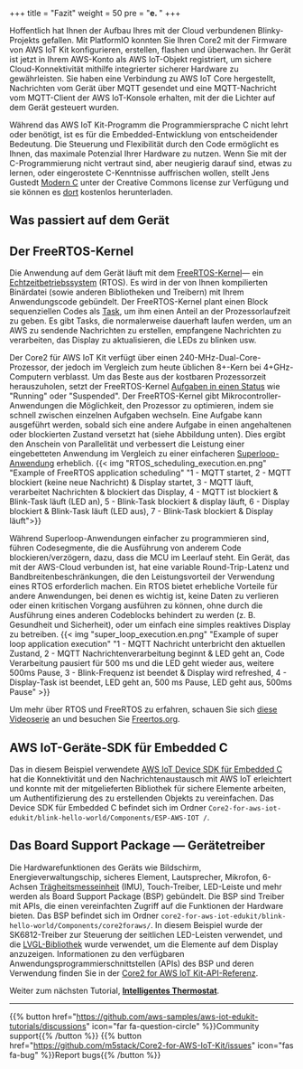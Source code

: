 +++
title = "Fazit"
weight = 50
pre = "<b>e. </b>"
+++

Hoffentlich hat Ihnen der Aufbau Ihres mit der Cloud verbundenen Blinky-Projekts gefallen. Mit PlatformIO konnten Sie Ihren Core2 mit der Firmware von AWS IoT Kit konfigurieren, erstellen, flashen und überwachen. Ihr Gerät ist jetzt in Ihrem AWS-Konto als AWS IoT-Objekt registriert, um sichere Cloud-Konnektivität mithilfe integrierter sicherer Hardware zu gewährleisten. Sie haben eine Verbindung zu AWS IoT Core hergestellt, Nachrichten vom Gerät über MQTT gesendet und eine MQTT-Nachricht vom MQTT-Client der AWS IoT-Konsole erhalten, mit der die Lichter auf dem Gerät gesteuert wurden.

Während das AWS IoT Kit-Programm die Programmiersprache C nicht lehrt oder benötigt, ist es für die Embedded-Entwicklung von entscheidender Bedeutung. Die Steuerung und Flexibilität durch den Code ermöglicht es Ihnen, das maximale Potenzial Ihrer Hardware zu nutzen. Wenn Sie mit der C-Programmierung nicht vertraut sind, aber neugierig darauf sind, etwas zu lernen, oder eingerostete C-Kenntnisse auffrischen wollen, stellt Jens Gustedt [Modern C](https://gustedt.gitlabpages.inria.fr/modern-c/) unter der Creative Commons license zur Verfügung und sie können es [dort](https://gustedt.gitlabpages.inria.fr/modern-c/#orge4fc44a) kostenlos herunterladen.

## Was passiert auf dem Gerät
## Der FreeRTOS-Kernel
Die Anwendung auf dem Gerät läuft mit dem [FreeRTOS-Kernel](https://www.freertos.org/)— ein [Echtzeitbetriebssystem](https://www.freertos.org/about-RTOS.html) (RTOS). Es wird in der von Ihnen kompilierten Binärdatei (sowie anderen Bibliotheken und Treibern) mit Ihrem Anwendungscode gebündelt. Der FreeRTOS-Kernel plant einen Block sequenziellen Codes als [Task](https://www.freertos.org/taskandcr.html), um ihm einen Anteil an der Prozessorlaufzeit zu geben. Es gibt Tasks, die normalerweise dauerhaft laufen werden, um an AWS zu sendende Nachrichten zu erstellen, empfangene Nachrichten zu verarbeiten, das Display zu aktualisieren, die LEDs zu blinken usw.

Der Core2 für AWS IoT Kit verfügt über einen 240-MHz-Dual-Core-Prozessor, der jedoch im Vergleich zum heute üblichen 8+-Kern bei 4+GHz-Computern verblasst. Um das Beste aus der kostbaren Prozessorzeit herauszuholen, setzt der FreeRTOS-Kernel [Aufgaben in einen Status](https://www.freertos.org/RTOS-task-states.html) wie "Running" oder "Suspended". Der FreeRTOS-Kernel gibt Mikrocontroller-Anwendungen die Möglichkeit, den Prozessor zu optimieren, indem sie schnell zwischen einzelnen Aufgaben wechseln. Eine Aufgabe kann ausgeführt werden, sobald sich eine andere Aufgabe in einen angehaltenen oder blockierten Zustand versetzt hat (siehe Abbildung unten). Dies ergibt den Anschein von Parallelität und verbessert die Leistung einer eingebetteten Anwendung im Vergleich zu einer einfacheren [Superloop-Anwendung](https://en.wikibooks.org/wiki/Embedded_Systems/Super_Loop_Architecture) erheblich.
{{< img "RTOS_scheduling_execution.en.png" "Example of FreeRTOS application scheduling" "1 - MQTT startet, 2 - MQTT blockiert (keine neue Nachricht) & Display startet, 3 - MQTT läuft, verarbeitet Nachrichten & blockiert das Display, 4 - MQTT ist blockiert & Blink-Task läuft (LED an), 5 - Blink-Task blockiert & display läuft, 6 - Display blockiert & Blink-Task läuft (LED aus), 7 - Blink-Task blockiert & Display läuft">}}

Während Superloop-Anwendungen einfacher zu programmieren sind, führen Codesegmente, die die Ausführung von anderem Code blockieren/verzögern, dazu, dass die MCU im Leerlauf steht. Ein Gerät, das mit der AWS-Cloud verbunden ist, hat eine variable Round-Trip-Latenz und Bandbreitenbeschränkungen, die den Leistungsvorteil der Verwendung eines RTOS erforderlich machen. Ein RTOS bietet erhebliche Vorteile für andere Anwendungen, bei denen es wichtig ist, keine Daten zu verlieren oder einen kritischen Vorgang ausführen zu können, ohne durch die Ausführung eines anderen Codeblocks behindert zu werden (z. B. Gesundheit und Sicherheit), oder um einfach eine simples reaktives Display zu betreiben.
{{< img "super_loop_execution.en.png" "Example of super loop application execution" "1 - MQTT Nachricht unterbricht den aktuellen Zustand, 2 - MQTT Nachrichtenverarbeitung beginnt & LED geht an, Code Verarbeitung pausiert für 500 ms und die LED geht wieder aus, weitere 500ms Pause, 3 - Blink-Frequenz ist beendet & Display wird refreshed, 4 - Display-Task ist beendet, LED geht an, 500 ms Pause, LED geht aus, 500ms Pause" >}}

Um mehr über RTOS und FreeRTOS zu erfahren, schauen Sie sich [diese Videoserie](https://www.youtube.com/watch?v=F321087yYy4) an und besuchen Sie [Freertos.org](https://www.freertos.org/RTOS.html).

## AWS IoT-Geräte-SDK für Embedded C
Das in diesem Beispiel verwendete [AWS IoT Device SDK für Embedded C](https://github.com/espressif/aws-iot-device-sdk-embedded-C/tree/61f25f34712b1513bf1cb94771620e9b2b001970) hat die Konnektivität und den Nachrichtenaustausch mit AWS IoT erleichtert und konnte mit der mitgelieferten Bibliothek für sichere Elemente arbeiten, um Authentifizierung des zu erstellenden Objekts zu vereinfachen. Das Device SDK für Embedded C befindet sich im Ordner `Core2-for-aws-iot-edukit/blink-hello-world/Components/ESP-AWS-IOT /`.

## Das Board Support Package — Gerätetreiber
Die Hardwarefunktionen des Geräts wie Bildschirm, Energieverwaltungschip, sicheres Element, Lautsprecher, Mikrofon, 6-Achsen [Trägheitsmesseinheit](https://en.wikipedia.org/wiki/Inertial_measurement_unit) (IMU), Touch-Treiber, LED-Leiste und mehr werden als Board Support Package (BSP) gebündelt. Die BSP sind Treiber mit APIs, die einen vereinfachten Zugriff auf die Funktionen der Hardware bieten. Das BSP befindet sich im Ordner `core2-for-aws-iot-edukit/blink-hello-world/Components/core2foraws/`. In diesem Beispiel wurde der SK6812-Treiber zur Steuerung der seitlichen LED-Leisten verwendet, und die [LVGL-Bibliothek](https://docs.lvgl.io/v7/en/html/) wurde verwendet, um die Elemente auf dem Display anzuzeigen. Informationen zu den verfügbaren Anwendungsprogrammierschnittstellen (APIs) des BSP und deren Verwendung finden Sie in der <a href="https://edukit.workshop.aws/en/api-reference/index.html" target="_blank">Core2 for AWS IoT Kit-API-Referenz</a>.

Weiter zum nächsten Tutorial, [**Intelligentes Thermostat**](/de/smart-thermostat.html).

---
{{% button href="https://github.com/aws-samples/aws-iot-edukit-tutorials/discussions" icon="far fa-question-circle" %}}Community support{{% /button %}} {{% button href="https://github.com/m5stack/Core2-for-AWS-IoT-Kit/issues" icon="fas fa-bug" %}}Report bugs{{% /button %}}